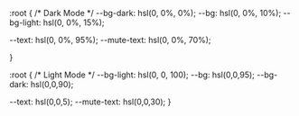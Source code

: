 :root {
  /* Dark Mode */
    --bg-dark: hsl(0, 0%, 0%);
  --bg: hsl(0, 0%, 10%);
  --bg-light: hsl(0, 0%, 15%);

  --text: hsl(0, 0%, 95%);
  --mute-text: hsl(0, 0%, 70%);


}

:root {
  /* Light Mode */
  --bg-light: hsl(0, 0, 100);
  --bg: hsl(0,0,95);
  --bg-dark: hsl(0,0,90);


  --text: hsl(0,0,5);
  --mute-text: hsl(0,0,30);
}